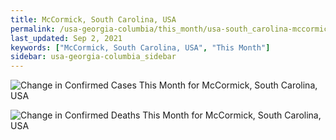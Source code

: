 ```yaml
---
title: McCormick, South Carolina, USA
permalink: /usa-georgia-columbia/this_month/usa-south_carolina-mccormick-30_days.html
last_updated: Sep 2, 2021
keywords: ["McCormick, South Carolina, USA", "This Month"]
sidebar: usa-georgia-columbia_sidebar
---
```


![Change in Confirmed Cases This Month for McCormick, South Carolina, USA](/covid_tracker/images/graphs/usa-south_carolina-mccormick-delta_confirmed-30_days_graph.png)

![Change in Confirmed Deaths This Month for McCormick, South Carolina, USA](/covid_tracker/images/graphs/usa-south_carolina-mccormick-delta_deaths-30_days_graph.png)
